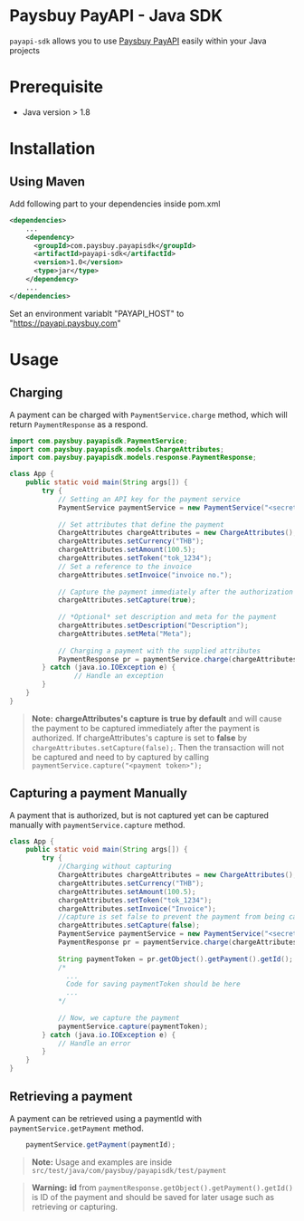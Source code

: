 # Paysbuy PayAPI - Java SDK

`payapi-sdk` allows you to use [Paysbuy PayAPI]() easily within your Java projects

# Prerequisite

* Java version > 1.8

# Installation

## Using Maven
Add following part to your dependencies inside pom.xml
```xml
<dependencies>
    ...
    <dependency>
      <groupId>com.paysbuy.payapisdk</groupId>
      <artifactId>payapi-sdk</artifactId>
      <version>1.0</version>
      <type>jar</type>
    </dependency>
    ...
</dependencies>
```
Set an environment variablt "PAYAPI_HOST" to "https://payapi.paysbuy.com"
# Usage

## Charging

A payment can be charged with `PaymentService.charge` method, which will return `PaymentResponse` as a respond.
```java
import com.paysbuy.payapisdk.PaymentService;
import com.paysbuy.payapisdk.models.ChargeAttributes;
import com.paysbuy.payapisdk.models.response.PaymentResponse;

class App {
    public static void main(String args[]) {
    	try {
    		// Setting an API key for the payment service
            PaymentService paymentService = new PaymentService("<secret api key>");
            
            // Set attributes that define the payment
            ChargeAttributes chargeAttributes = new ChargeAttributes();        
            chargeAttributes.setCurrency("THB");
            chargeAttributes.setAmount(100.5);
            chargeAttributes.setToken("tok_1234");
            // Set a reference to the invoice
            chargeAttributes.setInvoice("invoice no.");
           
            // Capture the payment immediately after the authorization is passed
            chargeAttributes.setCapture(true);
            
            // *Optional* set description and meta for the payment
            chargeAttributes.setDescription("Description");
            chargeAttributes.setMeta("Meta");                      
            
            // Charging a payment with the supplied attributes
            PaymentResponse pr = paymentService.charge(chargeAttributes);
        } catch (java.io.IOException e) {
    		    // Handle an exception
        }
    }
}
```
> **Note:**
> **chargeAttributes's capture is true by default** and will cause the payment to be captured immediately after the payment is authorized.
> If chargeAttributes's capture is set to **false** by `chargeAttributes.setCapture(false);`.
> Then the transaction will not be captured and need to by captured by calling `paymentService.capture("<payment token>");`

## Capturing a payment Manually

A payment that is authorized, but is not captured yet can be captured manually with `paymentService.capture` method.

```java
class App {
    public static void main(String args[]) {
    	try {
    		//Charging without capturing
            ChargeAttributes chargeAttributes = new ChargeAttributes();        
            chargeAttributes.setCurrency("THB");
            chargeAttributes.setAmount(100.5);
            chargeAttributes.setToken("tok_1234");
            chargeAttributes.setInvoice("Invoice");
            //capture is set false to prevent the payment from being captured automatically
            chargeAttributes.setCapture(false);
            PaymentService paymentService = new PaymentService("<secret api key>");
            PaymentResponse pr = paymentService.charge(chargeAttributes);
            
            String paymentToken = pr.getObject().getPayment().getId();
            /*
              ...
              Code for saving paymentToken should be here
              ...
            */
            
            // Now, we capture the payment
            paymentService.capture(paymentToken);
        } catch (java.io.IOException e) {
    		// Handle an error
        }
    }
}
```

## Retrieving a payment

A payment can be retrieved using a paymentId with `paymentService.getPayment` method.
```java
    paymentService.getPayment(paymentId);
```

> **Note:**
> Usage and examples are inside `src/test/java/com/paysbuy/payapisdk/test/payment`

> **Warning:**
> **id** from `paymentResponse.getObject().getPayment().getId()` is ID of the payment and should be saved for later usage such as retrieving or capturing.



